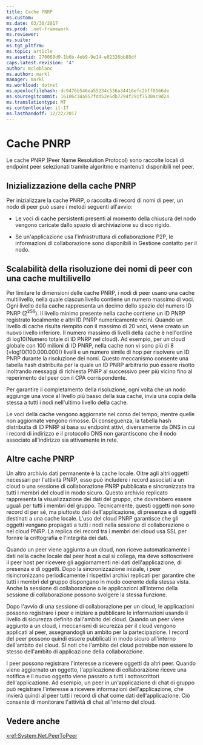 ```yaml
---
title: Cache PNRP
ms.custom: 
ms.date: 03/30/2017
ms.prod: .net-framework
ms.reviewer: 
ms.suite: 
ms.tgt_pltfrm: 
ms.topic: article
ms.assetid: 270068d9-1b6b-4eb9-9e14-e02326bb88df
caps.latest.revision: "4"
author: mcleblanc
ms.author: markl
manager: markl
ms.workload: dotnet
ms.openlocfilehash: dc9476b546ea55234c536a34416efc2bff0166de
ms.sourcegitcommit: 16186c34a957fdd52e5db7294f291f7530ac9d24
ms.translationtype: MT
ms.contentlocale: it-IT
ms.lasthandoff: 12/22/2017
---
```

# <a name="pnrp-caches"></a>Cache PNRP
Le cache PNRP (Peer Name Resolution Protocol) sono raccolte locali di endpoint peer selezionati tramite algoritmo e mantenuti disponibili nel peer.  
  
## <a name="pnrp-cache-initialization"></a>Inizializzazione della cache PNRP  
 Per inizializzare la cache PNRP, o raccolta di record di nomi di peer, un nodo di peer può usare i metodi seguenti all'avvio:  
  
-   Le voci di cache persistenti presenti al momento della chiusura del nodo vengono caricate dallo spazio di archiviazione su disco rigido.  
  
-   Se un'applicazione usa l'infrastruttura di collaborazione P2P, le informazioni di collaborazione sono disponibili in Gestione contatto per il nodo.  
  
## <a name="scaling-peer-name-resolution-with-a-multi-level-cache"></a>Scalabilità della risoluzione dei nomi di peer con una cache multilivello  
 Per limitare le dimensioni delle cache PNRP, i nodi di peer usano una cache multilivello, nella quale ciascun livello contiene un numero massimo di voci. Ogni livello della cache rappresenta un decimo dello spazio del numero ID PNRP (2<sup>256</sup>). Il livello minimo presente nella cache contiene un ID PNRP registrato localmente e altri ID PNRP numericamente vicini. Quando un livello di cache risulta riempito con il massimo di 20 voci, viene creato un nuovo livello inferiore. Il numero massimo di livelli della cache è nell'ordine di log10(Numero totale di ID PNRP nel cloud). Ad esempio, per un cloud globale con 100 milioni di ID PNRP, nella cache non vi sono più di 8 (=log10(100.000.000)) livelli e un numero simile di hop per risolvere un ID PNRP durante la risoluzione dei nomi. Questo meccanismo consente una tabella hash distribuita per la quale un ID PNRP arbitrario può essere risolto inoltrando messaggi di richiesta PNRP al successivo peer più vicino fino al reperimento del peer con il CPA corrispondente.  
  
 Per garantire il completamento della risoluzione, ogni volta che un nodo aggiunge una voce al livello più basso della sua cache, invia una copia della stessa a tutti i nodi nell'ultimo livello della cache.  
  
 Le voci della cache vengono aggiornate nel corso del tempo, mentre quelle non aggiornate vengono rimosse. Di conseguenza, la tabella hash distribuita di ID PNRP si basa su endpoint attivi, diversamente da DNS in cui i record di indirizzo e il protocollo DNS non garantiscono che il nodo associato all'indirizzo sia attivamente in rete.  
  
## <a name="other-pnrp-caches"></a>Altre cache PNRP  
 Un altro archivio dati permanente è la cache locale.  Oltre agli altri oggetti necessari per l'attività PNRP, esso può includere i record associati a un cloud o una sessione di collaborazione PNRP pubblicata e sincronizzata tra tutti i membri del cloud in modo sicuro. Questo archivio replicato rappresenta la visualizzazione dei dati del gruppo, che dovrebbero essere uguali per tutti i membri del gruppo. Tecnicamente, questi oggetti non sono record di per sé, ma piuttosto dati dell'applicazione, di presenza e di oggetti destinati a una cache locale. L'uso del cloud PNRP garantisce che gli oggetti vengano propagati a tutti i nodi nella sessione di collaborazione o nel cloud PNRP.  La replica dei record tra i membri del cloud usa SSL per fornire la crittografia e l'integrità dei dati.  
  
 Quando un peer viene aggiunto a un cloud, non riceve automaticamente i dati nella cache locale dal peer host a cui si collega, ma deve sottoscrivere il peer host per ricevere gli aggiornamenti nei dati dell'applicazione, di presenza e di oggetti. Dopo la sincronizzazione iniziale, i peer risincronizzano periodicamente i rispettivi archivi replicati per garantire che tutti i membri del gruppo dispongano in modo coerente della stessa vista.  Anche la sessione di collaborazione o le applicazioni all'interno della sessione di collaborazione possono svolgere la stessa funzione.  
  
 Dopo l'avvio di una sessione di collaborazione per un cloud, le applicazioni possono registrare i peer e iniziare a pubblicare le informazioni usando il livello di sicurezza definito dall'ambito del cloud. Quando un peer viene aggiunto a un cloud, i meccanismi di sicurezza per il cloud vengono applicati al peer, assegnandogli un ambito per la partecipazione.  I record del peer possono quindi essere pubblicati in modo sicuro all'interno dell'ambito del cloud. Si noti che l'ambito del cloud potrebbe non essere lo stesso dell'ambito di applicazione della collaborazione.  
  
 I peer possono registrare l'interesse a ricevere oggetti da altri peer. Quando viene aggiornato un oggetto, l'applicazione di collaborazione riceve una notifica e il nuovo oggetto viene passato a tutti i sottoscrittori dell'applicazione. Ad esempio, un peer in un'applicazione di chat di gruppo può registrare l'interesse a ricevere informazioni dell'applicazione, che invierà quindi al peer tutti i record di chat come dati dell'applicazione.  Ciò consente di monitorare l'attività di chat all'interno del cloud.  
  
## <a name="see-also"></a>Vedere anche  
 <xref:System.Net.PeerToPeer>
